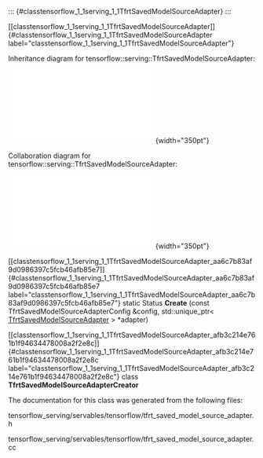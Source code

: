 ::: {#classtensorflow_1_1serving_1_1TfrtSavedModelSourceAdapter}
:::

[\[classtensorflow\_1\_1serving\_1\_1TfrtSavedModelSourceAdapter\]]{#classtensorflow_1_1serving_1_1TfrtSavedModelSourceAdapter
label="classtensorflow_1_1serving_1_1TfrtSavedModelSourceAdapter"}

Inheritance diagram for
tensorflow::serving::TfrtSavedModelSourceAdapter:

![image](classtensorflow_1_1serving_1_1TfrtSavedModelSourceAdapter__inherit__graph.pdf){width="350pt"}

Collaboration diagram for
tensorflow::serving::TfrtSavedModelSourceAdapter:

![image](classtensorflow_1_1serving_1_1TfrtSavedModelSourceAdapter__coll__graph.pdf){width="350pt"}

[\[classtensorflow\_1\_1serving\_1\_1TfrtSavedModelSourceAdapter\_aa6c7b83af9d0986397c5fcb46afb85e7\]]{#classtensorflow_1_1serving_1_1TfrtSavedModelSourceAdapter_aa6c7b83af9d0986397c5fcb46afb85e7
label="classtensorflow_1_1serving_1_1TfrtSavedModelSourceAdapter_aa6c7b83af9d0986397c5fcb46afb85e7"}
static Status **Create** (const TfrtSavedModelSourceAdapterConfig
&config, std::unique\_ptr$<$
[TfrtSavedModelSourceAdapter](#classtensorflow_1_1serving_1_1TfrtSavedModelSourceAdapter)
$>$ $\ast$adapter)

[\[classtensorflow\_1\_1serving\_1\_1TfrtSavedModelSourceAdapter\_afb3c214e761b1f94634478008a2f2e8c\]]{#classtensorflow_1_1serving_1_1TfrtSavedModelSourceAdapter_afb3c214e761b1f94634478008a2f2e8c
label="classtensorflow_1_1serving_1_1TfrtSavedModelSourceAdapter_afb3c214e761b1f94634478008a2f2e8c"}
class **TfrtSavedModelSourceAdapterCreator**

The documentation for this class was generated from the following files:

tensorflow\_serving/servables/tensorflow/tfrt\_saved\_model\_source\_adapter.h

tensorflow\_serving/servables/tensorflow/tfrt\_saved\_model\_source\_adapter.cc
